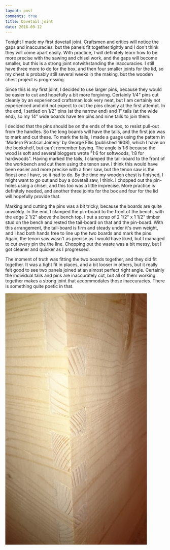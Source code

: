 ```yaml
---
layout: post
comments: true
title: Dovetail joint
date: 2016-09-12
---
```

Tonight I made my first dovetail joint.  Craftsmen and critics will notice the gaps
and inaccuracies, but the panels fit together tightly and I don't think they will
come apart easily.  With practice, I will definitely learn how to be more precise
with the sawing and chisel work, and the gaps will become smaller, but this is a 
strong joint notwithstanding the inaccuracies.  I still have three more to do for 
the box, and then four smaller joints for the lid, so my chest is probably still 
several weeks in the making, but the wooden chest project is progressing.

Since this is my first joint, I decided to use larger pins, because they would be 
easier to cut and hopefully a bit more forgiving. Certainly 1/4" pins cut cleanly 
by an experienced craftsman look very neat, but I am certainly not experienced 
and did not expect to cut the pins cleanly at the first attempt.  In the end, I 
settled on 1/2" pins (at the narrow end) and 1" tails (at the wide end), so my 
14" wide boards have ten pins and nine tails to join them.

I decided that the pins should be on the ends of the box, to resist pull-out from
the handles.  So the long boards will have the tails, and the first job was to
mark and cut these.  To mark the tails, I made a guage using the pattern in
'Modern Practical Joinery' by George Ellis (published 1908), which I have on the
bookshelf, but can't remember buying.  The angle is 1:6 because the wood is soft 
and several bloggers wrote "1:6 for softwoods, 1:8 for hardwoods".  Having marked
the tails, I clamped the tail-board to the front of the workbench and cut them 
using the tenon saw.  I think this would have been easier and more precise with a 
finer saw, but the tenon saw is the finest one I have, so it had to do.  By the 
time my wooden chest is finished, I might want to go out and buy a dovetail saw, 
I think. I chopped out the pin-holes using a chisel, and this too was a little 
imprecise. More practice is definitely needed, and another three joints for the 
box and four for the lid will hopefully provide that.

Marking and cutting the pins was a bit tricky, because the boards are quite 
unwieldy.  In the end, I clamped the pin-board to the front of the bench, with 
the edge 2 1/2" above the bench top.  I put a scrap of 2 1/2" x 1 1/2" timber 
stud on the bench and rested the tail-board on that and the pin-board.  With 
this arrangement, the tail-board is firm and steady under it's own weight, and 
I had both hands free to line up the two boards and mark the pins.  Again, the
tenon saw wasn't as precise as I would have liked, but I managed to cut every
pin the the line.  Chopping out the waste was a bit messy, but I got cleaner
and quicker as I progressed.  

The moment of truth was fitting the two boards together, and they did fit together.
It was a tight fit in places, and a bit looser in others, but it really felt 
good to see two panels joined at an almost perfect right angle.  Certainly the
individual tails and pins are inaccurately cut, but all of them working together
makes a strong joint that accommodates those inaccuracies.  There is something
quite poetic in that.

![Dovetail joint](/assets/DSC_0186.JPG)
